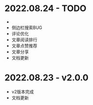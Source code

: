 # 2022.08.24 - TODO
* 
* 侧边栏搜索BUG
* 评论优化
* 文章阅读排行
* 文章点赞推荐
* 文章分享
* 文档更新

# 2022.08.23 - v2.0.0
* v2版本完成
* 文档更新
